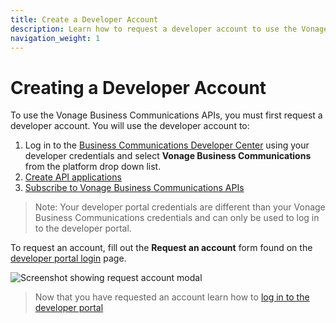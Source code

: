 ```yaml
---
title: Create a Developer Account
description: Learn how to request a developer account to use the Vonage Business Communications APIs
navigation_weight: 1
---
```


#  Creating a Developer Account

To use the Vonage Business Communications APIs, you must first request a developer account. You will use the developer account to:

1. Log in to the [Business Communications Developer Center](https://apimanager.uc.vonage.com/store/) using your developer credentials and select **Vonage Business Communications** from the platform drop down list.
2. [Create API applications](/getting-started/create-an-application)
3. [Subscribe to Vonage Business Communications APIs](/getting-started/subscribe-to-apis)

> Note: Your developer portal credentials are different than your Vonage Business Communications credentials and can only be used to log in to the developer portal.

To request an account, fill out the **Request an account** form found on the [developer portal login](https://apimanager.uc.vonage.com) page.

![Screenshot showing request account modal](/images/vbc/getting-started/create-account.png)

> Now that you have requested an account learn how to [log in to the developer portal](/getting-started/logging-in)
